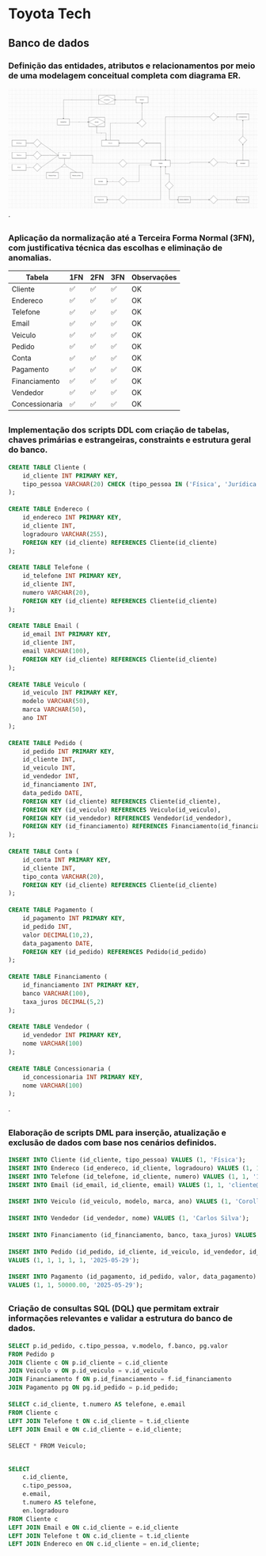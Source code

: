 # Toyota Tech


## Banco de dados

### Definição das entidades, atributos e relacionamentos por meio de uma modelagem conceitual completa com diagrama ER.

![DER](der.png).
##

### Aplicação da normalização até a Terceira Forma Normal (3FN), com justificativa técnica das escolhas e eliminação de anomalias.

| Tabela         | 1FN | 2FN | 3FN | Observações |
| -------------- | --- | --- | --- | ----------- |
| Cliente        | ✅   | ✅   | ✅   | OK          |
| Endereco       | ✅   | ✅   | ✅   | OK          |
| Telefone       | ✅   | ✅   | ✅   | OK          |
| Email          | ✅   | ✅   | ✅   | OK          |
| Veiculo        | ✅   | ✅   | ✅   | OK          |
| Pedido         | ✅   | ✅   | ✅   | OK          |
| Conta          | ✅   | ✅   | ✅   | OK          |
| Pagamento      | ✅   | ✅   | ✅   | OK          |
| Financiamento  | ✅   | ✅   | ✅   | OK          |
| Vendedor       | ✅   | ✅   | ✅   | OK          |
| Concessionaria | ✅   | ✅   | ✅   | OK          |


##

### Implementação dos scripts DDL com criação de tabelas, chaves primárias e estrangeiras, constraints e estrutura geral do banco.



```sql
CREATE TABLE Cliente (
    id_cliente INT PRIMARY KEY,
    tipo_pessoa VARCHAR(20) CHECK (tipo_pessoa IN ('Física', 'Jurídica'))
);

CREATE TABLE Endereco (
    id_endereco INT PRIMARY KEY,
    id_cliente INT,
    logradouro VARCHAR(255),
    FOREIGN KEY (id_cliente) REFERENCES Cliente(id_cliente)
);

CREATE TABLE Telefone (
    id_telefone INT PRIMARY KEY,
    id_cliente INT,
    numero VARCHAR(20),
    FOREIGN KEY (id_cliente) REFERENCES Cliente(id_cliente)
);

CREATE TABLE Email (
    id_email INT PRIMARY KEY,
    id_cliente INT,
    email VARCHAR(100),
    FOREIGN KEY (id_cliente) REFERENCES Cliente(id_cliente)
);

CREATE TABLE Veiculo (
    id_veiculo INT PRIMARY KEY,
    modelo VARCHAR(50),
    marca VARCHAR(50),
    ano INT
);

CREATE TABLE Pedido (
    id_pedido INT PRIMARY KEY,
    id_cliente INT,
    id_veiculo INT,
    id_vendedor INT,
    id_financiamento INT,
    data_pedido DATE,
    FOREIGN KEY (id_cliente) REFERENCES Cliente(id_cliente),
    FOREIGN KEY (id_veiculo) REFERENCES Veiculo(id_veiculo),
    FOREIGN KEY (id_vendedor) REFERENCES Vendedor(id_vendedor),
    FOREIGN KEY (id_financiamento) REFERENCES Financiamento(id_financiamento)
);

CREATE TABLE Conta (
    id_conta INT PRIMARY KEY,
    id_cliente INT,
    tipo_conta VARCHAR(20),
    FOREIGN KEY (id_cliente) REFERENCES Cliente(id_cliente)
);

CREATE TABLE Pagamento (
    id_pagamento INT PRIMARY KEY,
    id_pedido INT,
    valor DECIMAL(10,2),
    data_pagamento DATE,
    FOREIGN KEY (id_pedido) REFERENCES Pedido(id_pedido)
);

CREATE TABLE Financiamento (
    id_financiamento INT PRIMARY KEY,
    banco VARCHAR(100),
    taxa_juros DECIMAL(5,2)
);

CREATE TABLE Vendedor (
    id_vendedor INT PRIMARY KEY,
    nome VARCHAR(100)
);

CREATE TABLE Concessionaria (
    id_concessionaria INT PRIMARY KEY,
    nome VARCHAR(100)
);
```
.

##
### Elaboração de scripts DML para inserção, atualização e exclusão de dados com base nos cenários definidos.

```sql 
INSERT INTO Cliente (id_cliente, tipo_pessoa) VALUES (1, 'Física');
INSERT INTO Endereco (id_endereco, id_cliente, logradouro) VALUES (1, 1, 'Rua das Flores, 123');
INSERT INTO Telefone (id_telefone, id_cliente, numero) VALUES (1, 1, '11999999999');
INSERT INTO Email (id_email, id_cliente, email) VALUES (1, 1, 'cliente@email.com');

INSERT INTO Veiculo (id_veiculo, modelo, marca, ano) VALUES (1, 'Corolla', 'Toyota', 2020);

INSERT INTO Vendedor (id_vendedor, nome) VALUES (1, 'Carlos Silva');

INSERT INTO Financiamento (id_financiamento, banco, taxa_juros) VALUES (1, 'Banco do Brasil', 1.5);

INSERT INTO Pedido (id_pedido, id_cliente, id_veiculo, id_vendedor, id_financiamento, data_pedido)
VALUES (1, 1, 1, 1, 1, '2025-05-29');

INSERT INTO Pagamento (id_pagamento, id_pedido, valor, data_pagamento)
VALUES (1, 1, 50000.00, '2025-05-29');
```

##
### Criação de consultas SQL (DQL) que permitam extrair informações relevantes e validar a estrutura do banco de dados.

```sql 
SELECT p.id_pedido, c.tipo_pessoa, v.modelo, f.banco, pg.valor
FROM Pedido p
JOIN Cliente c ON p.id_cliente = c.id_cliente
JOIN Veiculo v ON p.id_veiculo = v.id_veiculo
JOIN Financiamento f ON p.id_financiamento = f.id_financiamento
JOIN Pagamento pg ON pg.id_pedido = p.id_pedido;

SELECT c.id_cliente, t.numero AS telefone, e.email
FROM Cliente c
LEFT JOIN Telefone t ON c.id_cliente = t.id_cliente
LEFT JOIN Email e ON c.id_cliente = e.id_cliente;

SELECT * FROM Veiculo;
```

##

```sql 
SELECT 
    c.id_cliente,
    c.tipo_pessoa,
    e.email,
    t.numero AS telefone,
    en.logradouro
FROM Cliente c
LEFT JOIN Email e ON c.id_cliente = e.id_cliente
LEFT JOIN Telefone t ON c.id_cliente = t.id_cliente
LEFT JOIN Endereco en ON c.id_cliente = en.id_cliente;
```
##

